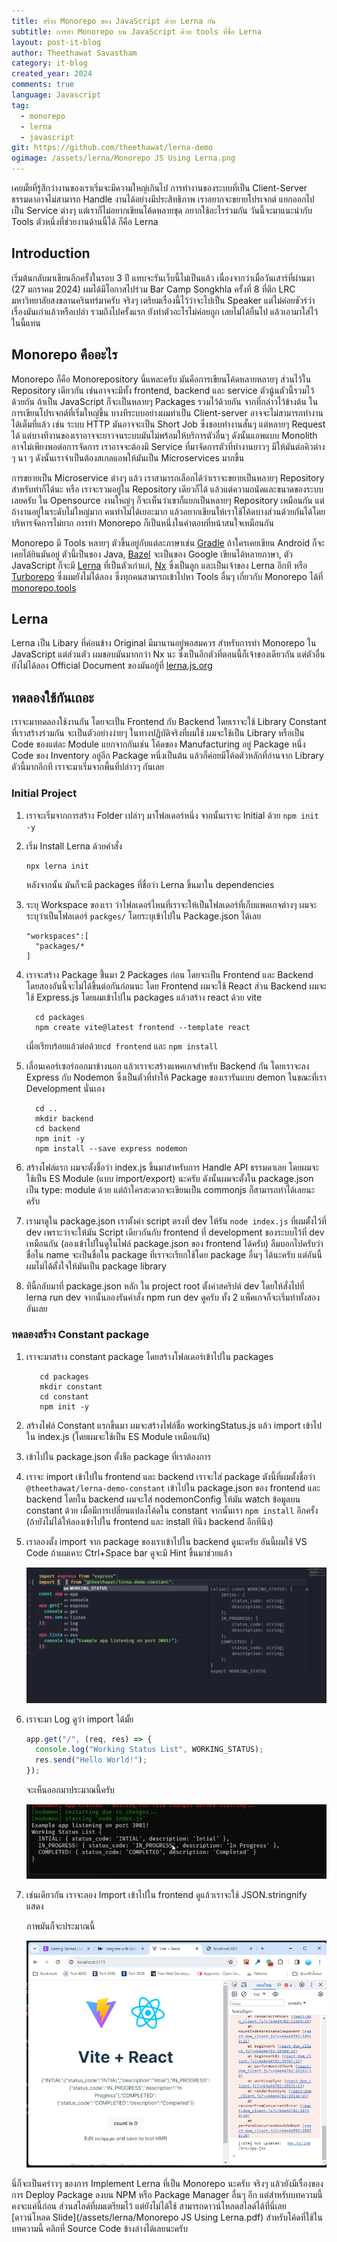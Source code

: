 ```yaml
---
title: สร้าง Monorepo ของ JavaScript ด้วย Lerna กัน
subtitle: การทำ Monorepo บน JavaScript ด้วย tools ที่ชื่อ Lerna
layout: post-it-blog
author: Theethawat Savastham
category: it-blog
created_year: 2024
comments: true
language: Javascript
tag:
  - monorepo
  - lerna
  - javascript
git: https://github.com/theethawat/lerna-demo
ogimage: /assets/lerna/Monorepo JS Using Lerna.png
---
```


เคยมั้ยที่รู้สึกว่างานของเราเริ่มจะมีความใหญ่เกินไป การทำงานของระบบที่เป็น Client-Server ธรรมดาอาจไม่สามารถ Handle งานได้อย่างมีประสิทธิภาพ เราอยากจะขยายโปรเจกต์ แยกออกไปเป็น Service ต่างๆ แต่เราก็ไม่อยากเขียนโค้ดหลายชุด อยากใช้อะไรร่วมกัน วันนี้จะมาแนะนำกับ Tools ตัวหนึ่งที่ช่วยงานด้านนี้ได้ ก็คือ Lerna

## Introduction

เริ่มต้นกลับมาเขียนอีกครั้งในรอบ 3 ปี แทบจะรันเว็บนี้ไม่เป็นแล้ว เนื่องจากว่าเมื่อวันเสาร์ที่ผ่านมา (27 มกราคม 2024) ผมได้มีโอกาสไปร่วม Bar Camp Songkhla ครั้งที่ 8 ที่ตึก LRC มหาวิทยาลัยสงขลานครินทร์มาครับ จริงๆ เตรียมเรื่องนี้ไว้ว่าจะไปเป็น Speaker แต่ไม่ค่อยชัวร์ว่าเรื่องมันเก่าแล้วหรือเปล่า รวมถึงไปครั้งแรก ยังทำตัวอะไรไม่ค่อยถูก เลยไม่ได้ยื่นไป แล้วเอามาใส่ไว้ในนี้แทน

## Monorepo คืออะไร

Monorepo ก็คือ Monorepository นี่แหละครับ มันคือการเขียนโค้ดหลายหลายๆ ส่วนไว้ใน Repository เดียวกัน เช่นอาจจะมีทั้ง frontend, backend และ service ตัวนู้นตัวนี้รวมไว้ด้วยกัน ถ้าเป็น JavaScript ก็จะเป็นหลายๆ Packages รวมไว้ด้วยกัน จากที่กล่าวไว้ข้างต้น ในการเขียนโปรเจกต์ที่เริ่มใหญ่ขึ้น บางทีระบบอย่างผมทำเป็น Client-server อาจจะไม่สามารถทำงานได้เต็มที่แล้ว เช่น ระบบ HTTP มันอาจจะเป็น Short Job ซึ่งชอบทำงานสั้นๆ แต่หลายๆ Request ได้ แต่บางทีงานของเราอาจจะยาวจนระบบมันไม่พร้อมให้บริการตัวอื่นๆ ดังนั้นแอพแบบ Monolith อาจไม่เพียงพอต่อการจัดการ เราอาจจะต้องมี Service ที่มาจัดการตัวที่ทำงานยาวๆ มีให้มันต่อคิวต่าง ๆ นา ๆ ดังนั้นเราจำเป็นต้องสเกลแอพให้มันเป็น Microservices มากขึ้น

การขยายเป็น Microservice ต่างๆ แล้ว เราสามารถเลือกได้ว่าเราจะขยายเป็นหลายๆ Repository สำหรับทำก็ได้นะ หรือ เราจะรวมอยู่ใน Repository เดียวก็ได้ แล้วแต่ความถนัดและขนาดของระบบเลยครับ ใน Opensource งานใหญ่ๆ ก็จะเห็นว่าเขาก็แยกเป็นหลายๆ Repository เหมือนกัน แต่ถ้างานอยู่ในระดับไม่ใหญ่มาก คนทำไม่ได้เยอะมาก แล้วอยากเขียนให้เราใช้โค้ดบางส่วนด้วยกันได้โดยบริหารจัดการไม่ยาก การทำ Monorepo ก็เป็นหนึ่งในคำตอบที่หน้าสนใจเหมือนกัน

Monorepo มี Tools หลายๆ ตัวขึ้นอยู่กับแต่ละภาษาเช่น [Gradle](https://gradle.org/) ถ้าใครเคยเขียน Android ก็จะเคยได้ยินมันอยู่ ตัวนี้เป็นของ Java, [Bazel](https://bazel.build/) จะเป็นของ Google เขียนได้หลายภาษา, ตัว JavaScript ก็จะมี [Lerna](https://lerna.js.org) ที่เป็นตัวเก่าแก่, [Nx](https://nx.dev/) ซึ่งเป็นลูก และเป็นเจ้าของ Lerna อีกที หรือ [Turborepo](https://turbo.build/repo/docs) ซึ่งผมยังไม่ได้ลอง ซึ่งทุกคนสามารถเข้าไปหา Tools อื่นๆ เกี่ยวกับ Monorepo ได้ที่ [monorepo.tools](https://monorepo.tools/)

## Lerna

Lerna เป็น Libary ที่ค่อนข้าง Original มีมานานอยู่พอสมควร สำหรับการทำ Monorepo ใน JavaScript แต่ส่วนตัว ผมชอบมันมากกว่า Nx นะ ซึ่งเป็นอีกตัวที่ตอนนี้ก็เจ้าของเดียวกัน แต่ตัวอื่นยังไม่ได้ลอง Official Document ของมันอยู้ที่ [lerna.js.org](https://lerna.js.org)

## ทดลองใช้กันเถอะ

เราจะมาทดลองใช้งานกัน โดยจะเป็น Frontend กับ Backend โดยเราจะใช้ Library Constant ที่เราสร้างร่วมกัน จะเป็นตัวอย่างง่ายๆ ในทางปฏิบัติจริงที่ผมใช้ ผมจะใช้เป็น Library หรือเป็น Code ของแต่ละ Module แยกจากกันเช่น โค้ดของ Manufacturing อยู่ Package หนึ่ง Code ของ Inventory อยู่อีก Package หนึ่งเป็นต้น แล้วก็ค่อยมีโค้ดตัวหลักที่อ่านจาก Library ตัวนี้มากอีกที เราจะมาเริ่มจากพื้นที่ปล่าวๆ กันเลย

### Initial Project

1. เราจะเริ่มจากการสร้าง Folder เปล่าๆ มาโฟลเดอร์หนึ่ง จากนั้นเราจะ Initial ด้วย `npm init -y`
2. เริ่ม Install Lerna ด้วยคำสั่ง

   ```
   npx lerna init
   ```

   หลังจากนั้น มันก็จะมี packages ที่ชื่อว่า Lerna ขึ้นมาใน dependencies

3. ระบุ Workspace ของเรา ว่าโฟลเดอร์ไหนที่เราจะให้เป็นโฟลเดอร์ที่เก็บแพคเกจต่างๆ ผมจะระบุว่าเป็นโฟลเดอร์ `packges/` โดยระบุเข้าไปใน Package.json ได้เลย

   ```
   "workspaces":[
     "packages/*
   ]
   ```

4. เราจะสร้าง Package ขึ้่นมา 2 Packages ก่อน โดยจะเป็น Frontend และ Backend โดยสองอันนี้จะไม่ได้ขึ้นต่อกันก่อนนะ โดย Frontend ผมจะใช้ React ส่วน Backend ผมจะใช้ Express.js โดยผมเข้าไปใน packages แล้วสร้าง react ด้วย vite

   ```shell
     cd packages
     npm create vite@latest frontend --template react
   ```

   เมื่อเรียบร้อยแล้วต่อด้วย`cd frontend` และ `npm install`

5. เลื่อนเคอร์เซอร์ออกมาข้างนอก แล้วเราจะสร้างแพคเกจสำหรับ Backend กัน โดยเราจะลง Express กับ Nodemon ซึ่งเป็นตัวที่ทำให้ Package ของเรารันแบบ demon ในขณะที่เรา Development นั่นเอง
   ```
     cd ..
     mkdir backend
     cd backend
     npm init -y
     npm install --save express nodemon
   ```
6. สร้างไฟล์แรก ผมจะตั้งชื่อว่า index.js ขึ้นมาสำหรับการ Handle API ธรรมดาเลย โดยผมจะใช้เป็น ES Module (แบบ import/export) นะครับ ดังนั้นผมจะตั้งใน package.json เป็น type: module ด้วย แต่ถ้าใครสะดวกจะเขียนเป็น commonjs ก็สามารถทำได้เลยนะครับ

   <script src="https://gist.github.com/theethawat/0a45f0bbb18d7739a969035b41292249.js"></script>

7. เรามาดูใน package.json เราตั้งค่า script ตรงที่ dev ให้รัน `node index.js` ที่ผมตั้งไว้ที่ dev เพราะว่าจะให้มัน Script เดียวกันกับ frontend ที่ development ของระบบไว้ที่ dev เหมือนกัน (ลองเข้าไปในดูในไฟล์ package.json ของ frontend ได้ครับ) ลืมบอกไปครับว่า ชื่อใน name จะเป็นชื่อใน package ที่เราจะเรียกใช้โดย package อื่นๆ ได้นะครับ แต่อันนี้ผมไม่ได้ตั้งใจให้มันเป็น package library

   <script src="https://gist.github.com/theethawat/5a24e3916e2d7b1a5c406ff7d89adbdb.js"></script>

8. ทีนี้กลับมาที่ package.json หลัก ใน project root ตั้งค่าสคริปต์ dev โดยให้สั่งไปที่ lerna run dev จากนั้นลองรันคำสั่ง npm run dev ดูครับ ทั้ง 2 แพ็คเกจก็จะเริ่มทำทั้งสองอันเลย

   <script src="https://gist.github.com/theethawat/25f3202553e74c7813c590c1f02d417e.js"></script>

### ทดลองสร้าง Constant package

1. เราจะมาสร้าง constant package โดยสร้างโฟลเดอร์เข้าไปใน packages
   ```
      cd packages
      mkdir constant
      cd constant
      npm init -y
   ```
2. สร้างไฟล์ Constant แรกขึ้นมา ผมจะสร้างไฟล์ชื่อ workingStatus.js แล้ว import เข้าไปใน index.js (โดยผมจะใช้เป็น ES Module เหมือนกัน)

   <script src="https://gist.github.com/theethawat/722996f9a59623f598485f9a41f59c0c.js"></script>

3. เข้าไปใน package.json ตั้งชือ package ที่เราต้องการ

   <script src="https://gist.github.com/theethawat/cfbf7c3733d8847e28e9e384f0bd560f.js"></script>

4. เราจะ import เข้าไปใน frontend และ backend เราจะใส่ package ตังนี้ที่ผมตั้งชื่อว่า `@theethawat/lerna-demo-constant` เข้าไปใน package.json ของ frontend และ backend โดยใน backend ผมจะใส่ nodemonConfig ให้มัน watch ข้อมูลบน constant ด้วย เมื่อมีการเปลี่ยนแปลงโค้ดใน constant จากนั้นเรา `npm install` อีกครั้ง (ถ้ายังไม่ได้ให้ลองเข้าไปใน frontend และ install ทีนึง backend อีกทีนึง)

   <script src="https://gist.github.com/theethawat/e4a3e64a5f36b1c185b91988d057eba2.js"></script>

5. เราลองตั้ง import จาก package ของเราเข้าไปใน backend ดูนะครับ อันนี้ผมใช้ VS Code ถ้าผมเคาะ Ctrl+Space bar ดูจะมี Hint ขึ้นมาช่วยแล้ว

   ![Hint ของ Lerna](/assets/lerna/1.png)

6. เราจะมา Log ดูว่า import ได้มั้ย

   ```js
   app.get("/", (req, res) => {
     console.log("Working Status List", WORKING_STATUS);
     res.send("Hello World!");
   });
   ```

   จะเห็นออกมาประมาณนี้ครับ

   ![Output of backend](/assets/lerna/2.png)

7. เช่นเดียวกัน เราจะลอง Import เข้าไปใน frontend ดูแล้วเราจะใช้ JSON.stringnify แสดง

   <script src="https://gist.github.com/theethawat/e5e6d7dc9b6585a3e5072630471f2318.js"></script>

   ภาพมันก็จะประมาณนี้

   ![Frontend import lerna](/assets/lerna/3.png)

นี่ก็จะเป็นคร่าวๆ ของการ Implement Lerna ที่เป็น Monorepo นะครับ จริงๆ แล้วยังมีเรื่องของการ Deploy Package ลงบน NPM หรือ Package Manager อื่นๆ อีก แต่สำหรับบทความนี้ คงจะแค่นี้ก่อน ส่วนสไลด์ที่ผมเตรียมไว้ แต่ยังไม่ได้ใช้ สามารถดาวน์โหลดสไลด์ได้ที่นี่เลย [ดาวน์โหลด Slide](/assets/lerna/Monorepo JS Using Lerna.pdf) สำหรับโค้ดที่ใช้ในบทความนี้ คลิกที่ Source Code ข้างล่างได้เลยนะครับ

